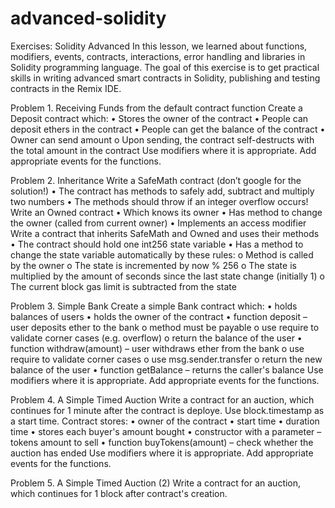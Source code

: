 # advanced-solidity
Exercises: Solidity Advanced In this lesson, we learned about functions, modifiers, events, contracts, interactions, error handling and libraries in Solidity programming language. The goal of this exercise is to get practical skills in writing advanced smart contracts in Solidity, publishing and testing contracts in the Remix IDE.

Problem 1.	Receiving Funds from the default contract function
Create a Deposit contract which:
•	Stores the owner of the contract
•	People can deposit ethers in the contract
•	People can get the balance of the contract
•	Owner can send amount
o	Upon sending, the contract self-destructs with the total amount in the contract
Use modifiers where it is appropriate.
Add appropriate events for the functions.

Problem 2.	Inheritance
Write a SafeMath contract (don’t google for the solution!)
•	The contract has methods to safely add, subtract and multiply two numbers
•	The methods should throw if an integer overflow occurs!
Write an Owned contract
•	Which knows its owner
•	Has method to change the owner (called from current owner)
•	Implements an access modifier
Write a contract that inherits SafeMath and Owned and uses their methods
•	The contract should hold one int256 state variable
•	Has a method to change the state variable automatically by these rules:
o	Method is called by the owner
o	The state is incremented by now % 256
o	The state is multiplied by the amount of seconds since the last state change (initially 1)
o	The current block gas limit is subtracted from the state

Problem 3.	Simple Bank
Create a simple Bank contract which:
•	holds balances of users
•	holds the owner of the contract
•	function deposit – user deposits ether to the bank
o	method must be payable
o	use require to validate corner cases (e.g. overflow)
o	return the balance of the user
•	 function withdraw(amount) – user withdraws ether from the bank
o	use require to validate corner cases
o	use msg.sender.transfer
o	return the new balance of the user
•	function getBalance – returns the caller's balance
Use modifiers where it is appropriate.
Add appropriate events for the functions.

Problem 4.	A Simple Timed Auction
Write a  contract for an auction, which continues for 1 minute after the contract is deploye. Use block.timestamp as a start time.
Contract stores:
•	owner of the contract
•	start time
•	duration time
•	stores each buyer's amount bought
•	constructor with a parameter – tokens amount to sell
•	function buyTokens(amount) – check whether the auction has ended
Use modifiers where it is appropriate.
Add appropriate events for the functions.

Problem 5.	A Simple Timed Auction (2)
Write a contract for an auction, which continues for 1 block after contract's creation.


